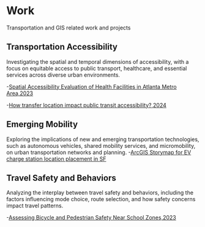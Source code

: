 # Work
Transportation and GIS related work and projects

## Transportation Accessibility

Investigating the spatial and temporal dimensions of accessibility, with a focus on equitable access to public transport, healthcare, and essential services across diverse urban environments.

-[Spatial Accessibility Evaluation of Health Facilities in Atlanta Metro Area,2023](https://github.com/sherlyhu00/Work/blob/GIS-work/SpatialAnalysisAtl.md)

-[How transfer location impact public transit accessibility?,2024](https://github.com/sherlyhu00/Work/blob/GIS-related/transfer.md)

## 	Emerging Mobility

Exploring the implications of new and emerging transportation technologies, such as autonomous vehicles, shared mobility services, and micromobility, on urban transportation networks and planning.
-[ArcGIS Storymap for EV charge station location placement in SF](https://storymaps.arcgis.com/stories/cb58ec72cdad4b45bd2da5720500455d)

## Travel Safety and Behaviors
Analyzing the interplay between travel safety and behaviors, including the factors influencing mode choice, route selection, and how safety concerns impact travel patterns.

-[Assessing Bicycle and Pedestrian Safety Near School Zones,2023](https://github.com/sherlyhu00/Work/blob/R-related/Travel_Safety_injury.md)
